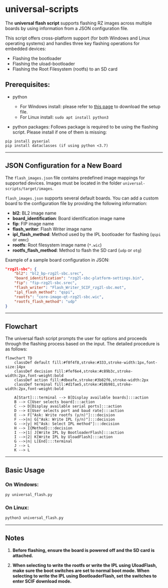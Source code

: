 # universal-scripts

The **universal flash script** supports flashing RZ images across multiple boards by using information from a JSON configuration file.

This script offers cross-platform support (for both Windows and Linux operating systems) and handles three key flashing operations for embedded devices:

- Flashing the bootloader
- Flashing the uload-bootloader
- Flashing the Root Filesystem (rootfs) to an SD card

## Prerequisites:

- python
  - For Windows install: please refer to [this page](https://www.python.org/downloads/) to download the setup file.
  - For Linux install: `sudo apt install python3`

- python packages: Follows package is required to be using the flashing script. Please install if one of them is missing:

```
pip install pyserial
pip install dataclasses (if using python <3.7)
```

---

## JSON Configuration for a New Board

The `flash_images.json` file contains predefined image mappings for supported devices. Images must be located in the folder `universal-scripts/target/images`.

`flash_images.json` supports several default boards. You can add a custom board to the configuration file by providing the following information:

- **bl2**: BL2 image name
- **board_identification**: Board identification image name
- **fip**: FIP image name
- **flash_writer**: Flash Writer image name
- **ipl_flash_method**: Method used by the IPL bootloader for flashing (`qspi` or `emmc`)
- **rootfs**: Root filesystem image name (`*.wic`)
- **rootfs_flash_method**: Method to flash the SD card (`udp` or `otg`)

Example of a sample board configuration in JSON:

```json
"rzg2l-sbc": {
    "bl2": "bl2_bp-rzg2l-sbc.srec",
    "board_identification": "rzg2l-sbc-platform-settings.bin",
    "fip": "fip-rzg2l-sbc.srec",
    "flash_writer": "Flash_Writer_SCIF_rzg2l-sbc.mot",
    "ipl_flash_method": "qspi",
    "rootfs": "core-image-qt-rzg2l-sbc.wic",
    "rootfs_flash_method": "udp"
}
```

---

## Flowchart

The universal flash script prompts the user for options and proceeds through the flashing process based on the input. The detailed procedure is as follows:

```mermaid
flowchart TD
    classDef default fill:#f0f4f8,stroke:#333,stroke-width:1px,font-size:14px
    classDef decision fill:#fef6e4,stroke:#c89b3c,stroke-width:2px,font-weight:bold
    classDef action fill:#dbeafe,stroke:#3b82f6,stroke-width:2px
    classDef terminal fill:#d1fae5,stroke:#10b981,stroke-width:2px,font-weight:bold

    A[Start]:::terminal --> B[Display available boards]:::action
    B --> C[User selects board]:::action
    C --> D[Display available serial ports]:::action
    D --> E[User selects port and baud rate]:::action
    E --> F["Ask: Write rootfs (y/n)"]:::decision
    F -->|n| G["Ask: Write IPL (y/n)"]:::decision
    G -->|y| H["Ask: Select IPL method"]:::decision
    H --> I{Method}:::decision
    I -->|1| J[Write IPL by BootloaderFlash]:::action
    I -->|2| K[Write IPL by UloadFlash]:::action
    G -->|n| L[End]:::terminal
    J --> L
    K --> L
```

---

## Basic Usage

### On Windows:

```bash
py universal_flash.py
```

### On Linux:

```bash
python3 universal_flash.py
```

---

## Notes

1. **Before flashing, ensure the board is powered off and the SD card is attached.**

2. **When selecting to write the rootfs or write the IPL using UloadFlash, make sure the boot switches are set to normal boot mode. When selecting to write the IPL using BootloaderFlash, set the switches to enter SCIF download mode.**
